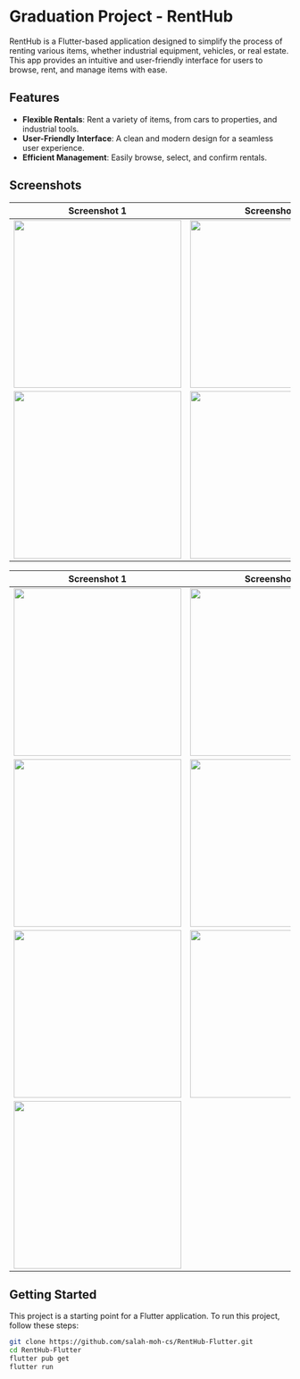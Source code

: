 # Graduation Project - RentHub

RentHub is a Flutter-based application designed to simplify the process of renting various items, whether industrial equipment, vehicles, or real estate. This app provides an intuitive and user-friendly interface for users to browse, rent, and manage items with ease.

## Features

- **Flexible Rentals**: Rent a variety of items, from cars to properties, and industrial tools.  
- **User-Friendly Interface**: A clean and modern design for a seamless user experience.  
- **Efficient Management**: Easily browse, select, and confirm rentals.

## Screenshots

| Screenshot 1                                     | Screenshot 2                                     |
|--------------------------------------------------|--------------------------------------------------|
| <img src="https://github.com/salah-moh-cs/RentHub-Flutter/blob/main/assets/screenshots/Screenshot_1685893000.png" width="300"> | <img src="https://github.com/salah-moh-cs/RentHub-Flutter/blob/main/assets/screenshots/Screenshot_1685893005.png" width="300"> |
| <img src="https://github.com/salah-moh-cs/RentHub-Flutter/blob/main/assets/screenshots/Screenshot_1685893067.png" width="300"> | <img src="https://github.com/salah-moh-cs/RentHub-Flutter/blob/main/assets/screenshots/Screenshot_1685893453.png" width="300"> |

| Screenshot 1                                     | Screenshot 2                                     |
|--------------------------------------------------|--------------------------------------------------|
| <img src="https://github.com/salah-moh-cs/RentHub-Flutter/blob/main/assets/screenshots/WhatsApp%20Image%202023-06-11%20at%2012.07.38%20AM.jpeg" width="300"> | <img src="https://github.com/salah-moh-cs/RentHub-Flutter/blob/main/assets/screenshots/WhatsApp%20Image%202023-06-11%20at%2012.13.29%20AM.jpeg" width="300"> |
| <img src="https://github.com/salah-moh-cs/RentHub-Flutter/blob/main/assets/screenshots/WhatsApp%20Image%202023-06-11%20at%2012.13.32%20AM.jpeg" width="300"> | <img src="https://github.com/salah-moh-cs/RentHub-Flutter/blob/main/assets/screenshots/WhatsApp%20Image%202023-06-11%20at%2012.15.18%20AM.jpeg" width="300"> |
| <img src="https://github.com/salah-moh-cs/RentHub-Flutter/blob/main/assets/screenshots/WhatsApp%20Image%202023-06-11%20at%2012.19.12%20AM.jpeg" width="300"> | <img src="https://github.com/salah-moh-cs/RentHub-Flutter/blob/main/assets/screenshots/WhatsApp%20Image%202023-06-11%20at%2012.21.13%20AM.jpeg" width="300"> |
| <img src="https://github.com/salah-moh-cs/RentHub-Flutter/blob/main/assets/screenshots/WhatsApp%20Image%202023-06-11%20at%2012.21.27%20AM.jpeg" width="300"> |                                                  |


## Getting Started

This project is a starting point for a Flutter application. To run this project, follow these steps:

```bash
git clone https://github.com/salah-moh-cs/RentHub-Flutter.git
cd RentHub-Flutter
flutter pub get
flutter run
